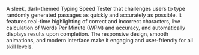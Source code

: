 A sleek, dark-themed Typing Speed Tester that challenges users to type randomly generated passages as quickly and accurately as possible. It features real-time highlighting of correct and incorrect characters, live calculation of Words Per Minute (WPM) and accuracy, and automatically displays results upon completion. The responsive design, smooth animations, and modern interface make it engaging and user-friendly for all skill levels.

